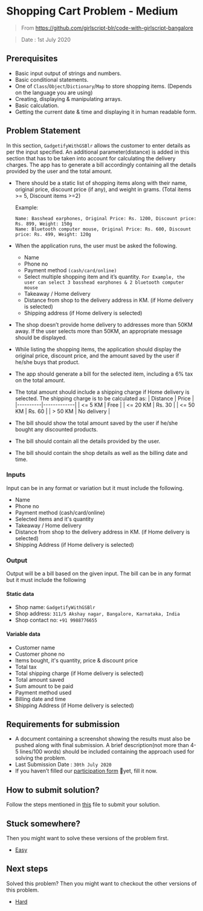 # Shopping Cart Problem - Medium

> From https://github.com/girlscript-blr/code-with-girlscript-bangalore

> Date : 1st July 2020

## Prerequisites

- Basic input output of strings and numbers.
- Basic conditional statements.
- One of `Class`/`Object`/`Dictionary`/`Map` to store shopping items. (Depends on the language you are using)
- Creating, displaying & manipulating arrays.
- Basic calculation.
- Getting the current date & time and displaying it in human readable form.

## Problem Statement

In this section, `GadgetifyWithGSBlr` allows the customer to enter details as per the input specified. An additional parameter(distance) is added in this section that has to be taken into account for calculating the delivery charges. The app has to generate a bill accordingly containing all the details provided by the user and the total amount.

- There should be a static list of shopping items along with their name, original price, discount price (if any), and weight in grams. (Total items >= 5, Discount items >=2)

  Example:

  ```
  Name: Basshead earphones, Original Price: Rs. 1200, Discount price: Rs. 899, Weight: 150g
  Name: Bluetooth computer mouse, Original Price: Rs. 600, Discount price: Rs. 499, Weight: 120g
  ```

- When the application runs, the user must be asked the following.
  - Name
  - Phone no
  - Payment method `(cash/card/online)`
  - Select multiple shopping item and it’s quantity.
    `For Example, the user can select 3 basshead earphones & 2 bluetooth computer mouse`
  - Takeaway / Home delivery
  - Distance from shop to the delivery address in KM. (if Home delivery is selected)
  - Shipping address (if Home delivery is selected)
- The shop doesn’t provide home delivery to addresses more than 50KM away. If the user selects more than 50KM, an appropriate message should be displayed.
- While listing the shopping items, the application should display the original price, discount price, and the amount saved by the user if he/she buys that product.
- The app should generate a bill for the selected item, including a 6% tax on the total amount.
- The total amount should include a shipping charge if Home delivery is selected. The shipping charge is to be calculated as:
  | Distance | Price |
  |----------|-------------|
  | <= 5 KM | Free |
  | <= 20 KM | Rs. 30 |
  | <= 50 KM | Rs. 60 |
  | > 50 KM | No delivery |
- The bill should show the total amount saved by the user if he/she bought any discounted products.
- The bill should contain all the details provided by the user.
- The bill should contain the shop details as well as the billing date and time.

### Inputs

Input can be in any format or variation but it must include the following.

- Name
- Phone no
- Payment method (cash/card/online)
- Selected items and it's quantity
- Takeaway / Home delivery
- Distance from shop to the delivery address in KM. (if Home delivery is selected)
- Shipping Address (if Home delivery is selected)

### Output

Output will be a bill based on the given input. The bill can be in any format but it must include the following

#### Static data

- Shop name: `GadgetifyWithGSBlr`
- Shop address: `311/5 Akshay nagar, Bangalore, Karnataka, India`
- Shop contact no: `+91 9988776655`

#### Variable data

- Customer name
- Customer phone no
- Items bought, it's quantity, price & discount price
- Total tax
- Total shipping charge (if Home delivery is selected)
- Total amount saved
- Sum amount to be paid
- Payment method used
- Billing date and time
- Shipping Address (if Home delivery is selected)

## Requirements for submission

- A document containing a screenshot showing the results must also be pushed along with final submission. A brief description(not more than 4-5 lines/100 words) should be included containing the approach used for solving the problem.
- Last Submission Date : `30th July 2020`
- If you haven’t filled our [participation form](https://tinyurl.com/codewithgsblr) 📃yet, fill it now.

## How to submit solution?

Follow the steps mentioned in [this](../../CONTRIBUTING.md) file to submit your solution.

## Stuck somewhere?

Then you might want to solve these versions of the problem first.

- [Easy](../../Easy/1.%20Shopping%20Cart%20Problem/README.md)

## Next steps

Solved this problem? Then you might want to checkout the other versions of this problem.

- [Hard](../../Hard/1.%20Shopping%20Cart%20Problem/README.md)
